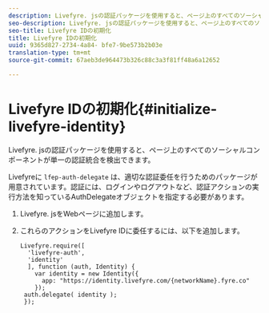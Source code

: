 ```yaml
---
description: Livefyre. jsの認証パッケージを使用すると、ページ上のすべてのソーシャルコンポーネントが単一の認証統合を検出できます。
seo-description: Livefyre. jsの認証パッケージを使用すると、ページ上のすべてのソーシャルコンポーネントが単一の認証統合を検出できます。
seo-title: Livefyre IDの初期化
title: Livefyre IDの初期化
uuid: 9365d827-2734-4a84- bfe7-9be573b2b03e
translation-type: tm+mt
source-git-commit: 67aeb3de964473b326c88c3a3f81ff48a6a12652

---
```



# Livefyre IDの初期化{#initialize-livefyre-identity}

Livefyre. jsの認証パッケージを使用すると、ページ上のすべてのソーシャルコンポーネントが単一の認証統合を検出できます。

Livefyreに `lfep-auth-delegate` は、適切な認証委任を行うためのパッケージが用意されています。認証には、ログインやログアウトなど、認証アクションの実行方法を知っているAuthDelegateオブジェクトを指定する必要があります。

1. Livefyre. jsをWebページに追加します。
1. これらのアクションをLivefyre IDに委任するには、以下を追加します。

   ```
   Livefyre.require([ 
     'livefyre-auth', 
     'identity' 
     ], function (auth, Identity) { 
       var identity = new Identity({ 
         app: "https://identity.livefyre.com/{networkName}.fyre.co" 
       }); 
    auth.delegate( identity ); 
    });
   ```
